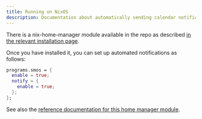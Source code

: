 ```yaml
---
title: Running on NixOS
description: Documentation about automatically sending calendar notifications on NixOS
---
```


There is a nix-home-manager module available in the repo as described [in the relevant installation page](/installation/nixos).

Once you have installed it, you can set up automated notifications as follows:

``` nix
programs.smos = {
  enable = true;
  notify = {
    enable = true;
  };
};
```

See also the [reference documentation for this home manager module](/nix/home-manager-module).
